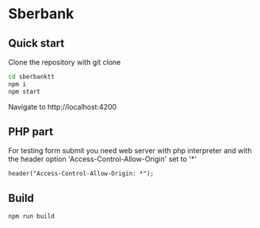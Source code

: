 # Sberbank

## Quick start
Clone the repository with git clone

```sh
cd sberbanktt
npm i
npm start
```

Navigate to http://localhost:4200

## PHP part
For testing form submit you need web server with php interpreter and with the header option 'Access-Control-Allow-Origin' set to '*' 

`header("Access-Control-Allow-Origin: *");`

## Build
`npm run build`

